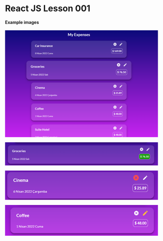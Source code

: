 # React JS Lesson 001
#### Example images

![example](./images/ex1.png)

![example](./images/ex2.png)

![example](./images/ex3.png)

![example](./images/ex4.png)